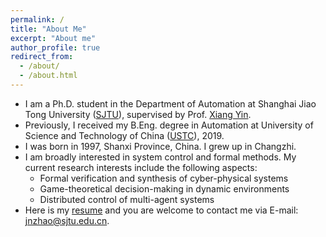 ```yaml
---
permalink: /
title: "About Me"
excerpt: "About me"
author_profile: true
redirect_from: 
  - /about/
  - /about.html
---
```


* I am a Ph.D. student in the Department of Automation at Shanghai Jiao Tong University ([SJTU](https://en.sjtu.edu.cn/)), supervised by Prof. [Xiang Yin](https://xiangyin.sjtu.edu.cn/).
* Previously, I received my B.Eng. degree in Automation at University of Science and Technology of China ([USTC](https://en.ustc.edu.cn/)), 2019.
* I was born in 1997, Shanxi Province, China. I grew up in Changzhi.
* I am broadly interested in system control and formal methods. My current research interests include the following aspects:
  * Formal verification and synthesis of cyber-physical systems
  * Game-theoretical decision-making in dynamic environments
  * Distributed control of multi-agent systems
* Here is my [resume](http://jnzhaooo.github.io/files/CV.pdf) and you are welcome to contact me via E-mail: <a href="mailto:jnzhao@sjtu.edu.cn">jnzhao@sjtu.edu.cn</a>.

